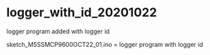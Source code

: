 # logger_with_id_20201022
logger program added with logger id


sketch_M5SSMCP9600OCT22_01.ino = logger program with logger id

